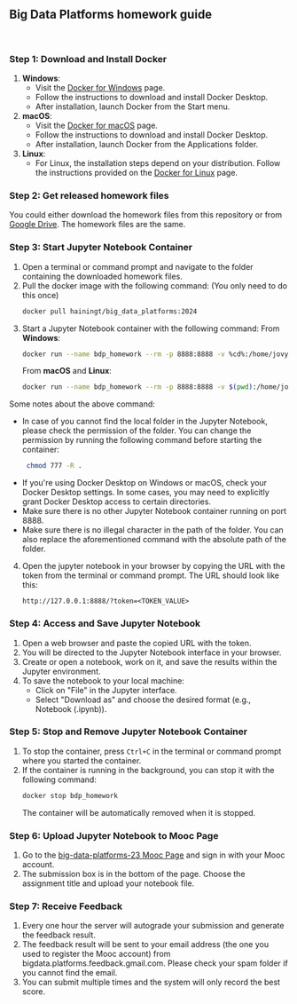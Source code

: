 ## Big Data Platforms homework guide

​

### Step 1: Download and Install Docker

1. **Windows**:
    - Visit the [Docker for Windows](https://docs.docker.com/desktop/install/windows-install/) page.
    - Follow the instructions to download and install Docker Desktop.
    - After installation, launch Docker from the Start menu.
      ​
2. **macOS**:
    - Visit the [Docker for macOS](https://docs.docker.com/desktop/install/mac-install/) page.
    - Follow the instructions to download and install Docker Desktop.
    - After installation, launch Docker from the Applications folder.
      ​
3. **Linux**:
    - For Linux, the installation steps depend on your distribution. Follow the instructions provided on
      the [Docker for Linux](https://docs.docker.com/desktop/install/linux-install/) page.
      ​

### Step 2: Get released homework files

You could either download the homework files from this repository or
from [Google Drive](https://drive.google.com/drive/folders/1aJQGzSV-tTOZjWWVV-N16DtP043fKWMs). The homework files are
the same.
​

### Step 3: Start Jupyter Notebook Container

1. Open a terminal or command prompt and navigate to the folder containing the downloaded homework files.
   ​
2. Pull the docker image with the following command: (You only need to do this once)
   ```bash
   docker pull hainingt/big_data_platforms:2024
   ```
3. Start a Jupyter Notebook container with the following command:
   From **Windows**:
   ```bash
   docker run --name bdp_homework --rm -p 8888:8888 -v %cd%:/home/jovyan/work hainingt/big_data_platforms:2024 
   ```
   From **macOS** and **Linux**:
   ```bash
   docker run --name bdp_homework --rm -p 8888:8888 -v $(pwd):/home/jovyan/work hainingt/big_data_platforms:2024
   ```

Some notes about the above command:

- In case of you cannot find the local folder in the Jupyter Notebook, please check the permission of the folder. You
  can change the permission by running the following command before starting the container:
   ```bash
    chmod 777 -R .
  ```
- If you're using Docker Desktop on Windows or macOS, check your Docker Desktop settings. In some cases, you may need to
  explicitly grant Docker Desktop access to certain directories.
- Make sure there is no other Jupyter Notebook container running on port 8888.
  ​
- Make sure there is no illegal character in the path of the folder. You can also replace the aforementioned command
  with the absolute path of the folder.
  ​

4. Open the jupyter notebook in your browser by copying the URL with the token from the terminal or command prompt. The
   URL should look like this:
   ```
   http://127.0.0.1:8888/?token=<TOKEN_VALUE>
   ```

### Step 4: Access and Save Jupyter Notebook

1. Open a web browser and paste the copied URL with the token.
   ​
2. You will be directed to the Jupyter Notebook interface in your browser.
   ​
3. Create or open a notebook, work on it, and save the results within the Jupyter environment.
   ​
4. To save the notebook to your local machine:
    - Click on "File" in the Jupyter interface.
    - Select "Download as" and choose the desired format (e.g., Notebook (.ipynb)).
      ​

### Step 5: Stop and Remove Jupyter Notebook Container

1. To stop the container, press `Ctrl+C` in the terminal or command prompt where you started the container.
2. If the container is running in the background, you can stop it with the following command:
   ```bash
   docker stop bdp_homework
   ```
   The container will be automatically removed when it is stopped.
   ​

### Step 6: Upload Jupyter Notebook to Mooc Page

1. Go to the [big-data-platforms-23 Mooc Page](https://big-data-platforms-23.mooc.fi/) and sign in with your Mooc
   account.
2. The submission box is in the bottom of the page. Choose the assignment title and upload your notebook file.
   ​

### Step 7: Receive Feedback

1. Every one hour the server will autograde your submission and generate the feedback result.
2. The feedback result will be sent to your email address (the one you used to register the Mooc account) from
   bigdata.platforms.feedback.gmail.com. Please check your spam folder if you cannot find the email.
3. You can submit multiple times and the system will only record the best score.
